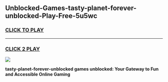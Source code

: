
## Unblocked-Games-tasty-planet-forever-unblocked-Play-Free-5u5wc
<h3>
<a href="https://premium76.site?title=tasty-planet-forever-unblocked&ref=10A">CLICK TO PLAY</a></h3>
<hr>

<h3>
<a href="https://premium76.site?title=tasty-planet-forever-unblocked&ref=10A">CLICK 2 PLAY</a>
  
</h3>

<a href="https://premium76.site?title=tasty-planet-forever-unblocked&ref=10A"><img src="https://clearcache.store/games.png"></a>


**tasty-planet-forever-unblocked games unblocked: Your Gateway to Fun and Accessible Online Gaming**

